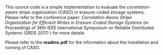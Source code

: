 This source code is a simple implementation to evaluate the *correlation-aware stripe organization* (CASO) in erasure-coded storage systems. Please refer to the conference paper: *Correlation-Aware Stripe Organization for Efficient Writes in Erasure-Coded Storage Systems* (in Proceedings of 36th IEEE International Symposium on Reliable Distributed Systems (SRDS 2017) ) for more details.  

Please refer to the **readme.pdf** for the information about the installation and running of CASO. 
